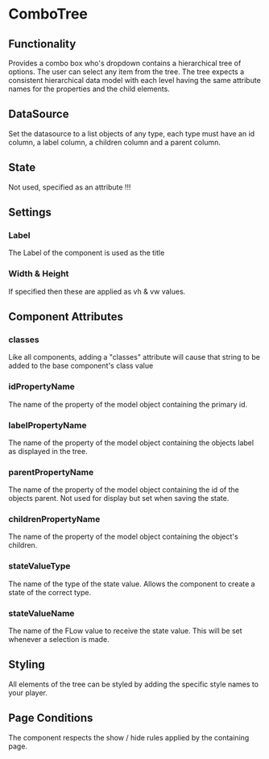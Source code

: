 

# ComboTree


## Functionality

Provides a combo box who's dropdown contains a hierarchical tree of options.
The user can select any item from the tree.
The tree expects a consistent hierarchical data model with each level having the same attribute names for the properties and the child elements.

## DataSource

Set the datasource to a list objects of any type, each type must have an id column, a label column, a children column and a parent column.

## State

Not used, specified as an attribute !!!

## Settings

### Label

The Label of the component is used as the title

### Width & Height

If specified then these are applied as vh & vw values.

## Component Attributes

### classes

Like all components, adding a "classes" attribute will cause that string to be added to the base component's class value

### idPropertyName

The name of the property of the model object containing the primary id.

### labelPropertyName

The name of the property of the model object containing the objects label as displayed in the tree. 

### parentPropertyName

The name of the property of the model object containing the id of the objects parent.  Not used for display but set when saving the state.

### childrenPropertyName

The name of the property of the model object containing the object's children. 

### stateValueType

The name of the type of the state value.  Allows the component to create a state of the correct type. 

### stateValueName

The name of the FLow value to receive the state value.  This will be set whenever a selection is made. 


## Styling

All elements of the tree can be styled by adding the specific style names to your player.


## Page Conditions

The component respects the show / hide rules applied by the containing page.


